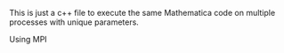This is just a c++ file to execute the same Mathematica 
code on multiple processes with unique parameters. 

Using MPI
